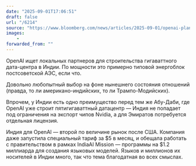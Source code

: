 ```yaml
---
date: "2025-09-01T17:06:51"
draft: false
url: "/6214"
source: "https://www.bloomberg.com/news/articles/2025-09-01/openai-plans-india-data-center-in-major-stargate-expansion"
images:
    -
forwarded_from: ""
---
```


OpenAI ищет локальных партнеров для строительства гигаваттного дата-центра в Индии. По мощности это примерно типовой энергоблок постсоветской АЭС, если что.

Довольно любопытный выбор на фоне нынешнего состояния отношений (правда, то ли американо-индийских, то ли Трампо-Модийских). 

Впрочем, у Индии есть одно преимущество перед тем же Абу-Даби, где OpenAI уже строит пятигигаваттный датацентр — Индия не попадает под ограничения на экспорт чипов Nvidia, а для Эмиратов потребуется отдельная лицензия.

Индия для OpenAI — второй по величине рынок после США. Компания даже запустила специальный тариф за $5 в месяц, и обещала работать с правительством в рамках IndiaAI Mission — программы на $1.2 миллиарда для создания языковых моделей. Языков и миллионов их носителей в Индии много, так что тема благодатная во всех смыслах.
